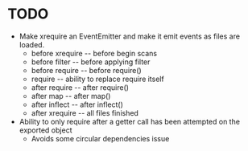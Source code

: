 
# TODO
* Make xrequire an EventEmitter and make it emit events as files are loaded.
  * before xrequire -- before begin scans
  * before filter -- before applying filter
  * before require -- before require()
  * require -- ability to replace require itself
  * after require -- after require()
  * after map -- after map()
  * after inflect -- after inflect()
  * after xrequire -- all files finished
* Ability to only require after a getter call has been attempted on the exported object
  * Avoids some circular dependencies issue

